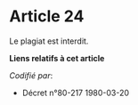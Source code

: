 # Article 24

Le plagiat est interdit.

**Liens relatifs à cet article**

_Codifié par_:

  - Décret n°80-217 1980-03-20
